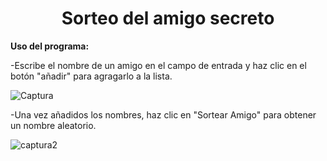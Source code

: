 <h1 align="center"> Sorteo del amigo secreto </h1>


**Uso del programa:**
    
-Escribe el nombre de un amigo en el campo de entrada y haz clic en el botón "añadir" para agragarlo a la lista.

![Captura](https://github.com/user-attachments/assets/edfd0a0e-82b7-4d32-86db-d181ba63de70)

-Una vez añadidos los nombres, haz clic en "Sortear Amigo" para obtener un nombre aleatorio.

![captura2](https://github.com/user-attachments/assets/a152c0b4-f330-4494-94d4-2e4715efd496)


